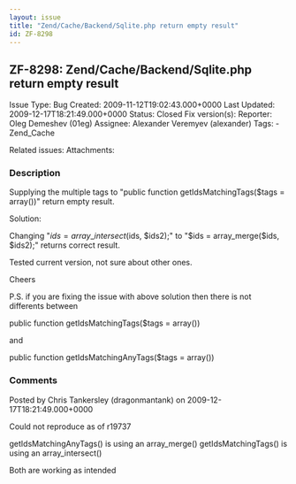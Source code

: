 ```yaml
---
layout: issue
title: "Zend/Cache/Backend/Sqlite.php return empty result"
id: ZF-8298
---
```


ZF-8298: Zend/Cache/Backend/Sqlite.php return empty result
----------------------------------------------------------

 Issue Type: Bug Created: 2009-11-12T19:02:43.000+0000 Last Updated: 2009-12-17T18:21:49.000+0000 Status: Closed Fix version(s): 
 Reporter:  Oleg Demeshev (01eg)  Assignee:  Alexander Veremyev (alexander)  Tags: - Zend\_Cache
 
 Related issues: 
 Attachments: 
### Description

Supplying the multiple tags to "public function getIdsMatchingTags($tags = array())" return empty result.

Solution:

Changing "$ids = array\_intersect($ids, $ids2);" to "$ids = array\_merge($ids, $ids2);" returns correct result.

Tested current version, not sure about other ones.

Cheers

P.S. if you are fixing the issue with above solution then there is not differents between

public function getIdsMatchingTags($tags = array())

and

public function getIdsMatchingAnyTags($tags = array())

 

 

### Comments

Posted by Chris Tankersley (dragonmantank) on 2009-12-17T18:21:49.000+0000

Could not reproduce as of r19737

getIdsMatchingAnyTags() is using an array\_merge() getIdsMatchingTags() is using an array\_intersect()

Both are working as intended

 

 